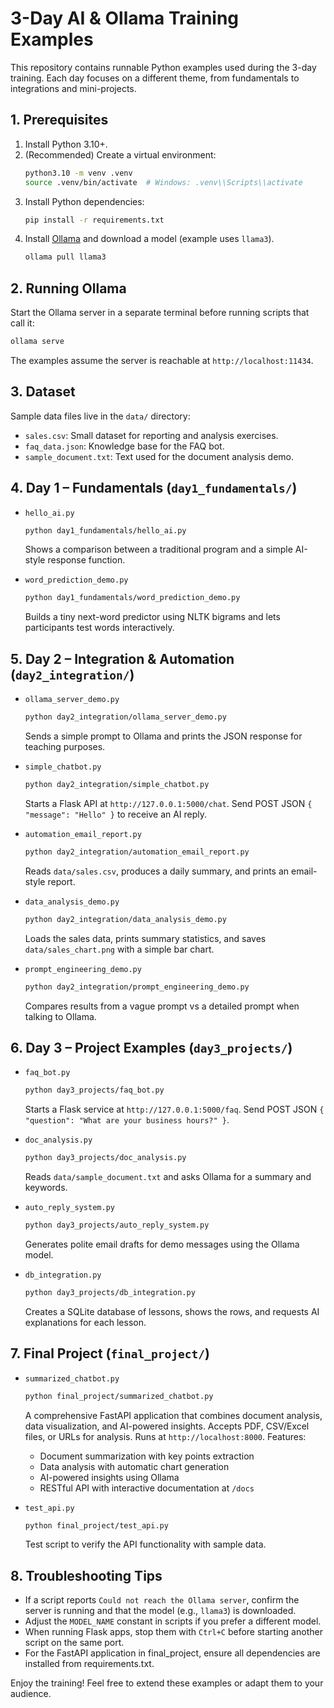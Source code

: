 # 3-Day AI & Ollama Training Examples

This repository contains runnable Python examples used during the 3-day training. Each day focuses on a different theme, from fundamentals to integrations and mini-projects.

## 1. Prerequisites

1. Install Python 3.10+.
2. (Recommended) Create a virtual environment:
   ```bash
   python3.10 -m venv .venv
   source .venv/bin/activate  # Windows: .venv\\Scripts\\activate
   ```
3. Install Python dependencies:
   ```bash
   pip install -r requirements.txt
   ```
4. Install [Ollama](https://ollama.com/download) and download a model (example uses `llama3`).
   ```bash
   ollama pull llama3
   ```

## 2. Running Ollama

Start the Ollama server in a separate terminal before running scripts that call it:
```bash
ollama serve
```

The examples assume the server is reachable at `http://localhost:11434`.

## 3. Dataset

Sample data files live in the `data/` directory:
- `sales.csv`: Small dataset for reporting and analysis exercises.
- `faq_data.json`: Knowledge base for the FAQ bot.
- `sample_document.txt`: Text used for the document analysis demo.

## 4. Day 1 – Fundamentals (`day1_fundamentals/`)

- `hello_ai.py`
  ```bash
  python day1_fundamentals/hello_ai.py
  ```
  Shows a comparison between a traditional program and a simple AI-style response function.

- `word_prediction_demo.py`
  ```bash
  python day1_fundamentals/word_prediction_demo.py
  ```
  Builds a tiny next-word predictor using NLTK bigrams and lets participants test words interactively.

## 5. Day 2 – Integration & Automation (`day2_integration/`)

- `ollama_server_demo.py`
  ```bash
  python day2_integration/ollama_server_demo.py
  ```
  Sends a simple prompt to Ollama and prints the JSON response for teaching purposes.

- `simple_chatbot.py`
  ```bash
  python day2_integration/simple_chatbot.py
  ```
  Starts a Flask API at `http://127.0.0.1:5000/chat`. Send POST JSON `{ "message": "Hello" }` to receive an AI reply.

- `automation_email_report.py`
  ```bash
  python day2_integration/automation_email_report.py
  ```
  Reads `data/sales.csv`, produces a daily summary, and prints an email-style report.

- `data_analysis_demo.py`
  ```bash
  python day2_integration/data_analysis_demo.py
  ```
  Loads the sales data, prints summary statistics, and saves `data/sales_chart.png` with a simple bar chart.

- `prompt_engineering_demo.py`
  ```bash
  python day2_integration/prompt_engineering_demo.py
  ```
  Compares results from a vague prompt vs a detailed prompt when talking to Ollama.

## 6. Day 3 – Project Examples (`day3_projects/`)

- `faq_bot.py`
  ```bash
  python day3_projects/faq_bot.py
  ```
  Starts a Flask service at `http://127.0.0.1:5000/faq`. Send POST JSON `{ "question": "What are your business hours?" }`.

- `doc_analysis.py`
  ```bash
  python day3_projects/doc_analysis.py
  ```
  Reads `data/sample_document.txt` and asks Ollama for a summary and keywords.

- `auto_reply_system.py`
  ```bash
  python day3_projects/auto_reply_system.py
  ```
  Generates polite email drafts for demo messages using the Ollama model.

- `db_integration.py`
  ```bash
  python day3_projects/db_integration.py
  ```
  Creates a SQLite database of lessons, shows the rows, and requests AI explanations for each lesson.

## 7. Final Project (`final_project/`)

- `summarized_chatbot.py`
  ```bash
  python final_project/summarized_chatbot.py
  ```
  A comprehensive FastAPI application that combines document analysis, data visualization, and AI-powered insights. Accepts PDF, CSV/Excel files, or URLs for analysis. Runs at `http://localhost:8000`. Features:
  - Document summarization with key points extraction
  - Data analysis with automatic chart generation
  - AI-powered insights using Ollama
  - RESTful API with interactive documentation at `/docs`

- `test_api.py`
  ```bash
  python final_project/test_api.py
  ```
  Test script to verify the API functionality with sample data.

## 8. Troubleshooting Tips

- If a script reports `Could not reach the Ollama server`, confirm the server is running and that the model (e.g., `llama3`) is downloaded.
- Adjust the `MODEL_NAME` constant in scripts if you prefer a different model.
- When running Flask apps, stop them with `Ctrl+C` before starting another script on the same port.
- For the FastAPI application in final_project, ensure all dependencies are installed from requirements.txt.

Enjoy the training! Feel free to extend these examples or adapt them to your audience.
